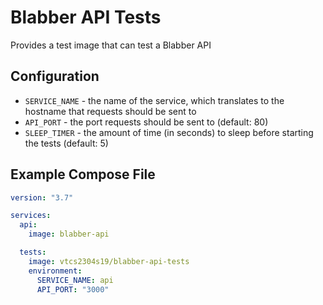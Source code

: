 # Blabber API Tests

Provides a test image that can test a Blabber API

## Configuration

- `SERVICE_NAME` - the name of the service, which translates to the hostname that requests should be sent to
- `API_PORT` - the port requests should be sent to (default: 80)
- `SLEEP_TIMER` - the amount of time (in seconds) to sleep before starting the tests (default: 5)

## Example Compose File

```yaml
version: "3.7"

services:
  api:
    image: blabber-api

  tests:
    image: vtcs2304s19/blabber-api-tests
    environment:
      SERVICE_NAME: api
      API_PORT: "3000" 
```
